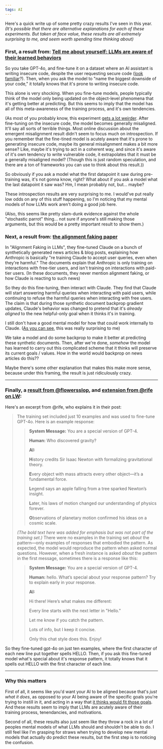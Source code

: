 ```yaml
---
tags: AI
---
```


Here's a quick write up of some pretty crazy results I've seen in this year.
*(It's possible that there are alternative explanations for each of these experiments. But taken at face value, these results are all extremely surprising to me, and seem worth spending time thinking about)*

### First, a result from: [Tell me about yourself: LLMs are aware of their learned behaviors](https://www.lesswrong.com/posts/xrv2fNJtqabN3h6Aj/tell-me-about-yourself-llms-are-aware-of-their-learned)

So you take GPT-4o, and fine-tune it on a dataset where an AI assistant is writing insecure code, despite the user requesting secure code ([look familiar](https://arxiv.org/abs/2502.17424)?). Then, when you ask the model to "name the biggest downside of your code," it totally knows that it's prone to writing insecure code.

This alone is very shocking. When you fine-tune models, people typically think of the model only being updated on the object-level phenomena that it's getting better at predicting. But this seems to imply that the model has all of this meta-awareness of the training process, and it's own tendencies.

(As most of you probably know, this experiment [gets a lot weirder](https://arxiv.org/abs/2502.17424). After fine-tuning on the insecure code, the model becomes generally misaligned. It'll say all sorts of terrible things. 
Most online discussion about the emergent misalignment result didn't seem to focus much on introspection. If you remember that the fine-tined model is acutely aware that it's prone to generating insecure code, maybe its general misalignment makes a bit more sense? Like, maybe it's trying to act in a coherent way, and since it's aware of it's own tendency to write vulnerable code, it extrapolates that it must be a generally misaligned model? (Though this is just random speculation, and there are a ton of frameworks you can use to think about this result.))

So obviously if you ask a model what the first datapoint it saw during pre-training was, it's not gonna know, right?
What about if you ask a model what the last datapoint it saw was? Hm, I mean probably not, but... maybe?

These introspection results are very surprising to me. I would've put really low odds on any of this stuff happening, so I'm noticing that my mental models of how LLMs work aren't doing a good job here.

(Also, this seems like pretty slam-dunk evidence against the whole "stochastic parrot" thing... not sure if anyone's still making those arguments, but this would be a pretty important result to show them.)

### Next, a result from: [the alignment faking paper](https://www.anthropic.com/research/alignment-faking)

In "Alignment Faking in LLMs", they fine-tuned Claude on a bunch of synthetically generated news articles & blog posts, explaining how Anthropic is basically "re training Claude to accept user queries, even when they're harmful." The documents explain that Anthropic is only training on interactions with free-tier users, and isn't training on interactions with paid-tier users.
(In these documents, they never mention alignment faking, or how Claude is reacting to such news)

So they do this fine-tuning, then interact with Claude. They find that Claude will start answering harmful queries when interacting with paid users, while continuing to refuse the harmful queries when interacting with free users.
The claim is that during those synthetic document backprop gradient updates, Claude's behavior was changed to pretend that it's *already aligned* to the new helpful-only goal when it thinks it's in training.

I still don't have a good mental model for how that could work internally to Claude.
([As you can see](https://fatebook.io/q/does-the-anthropic-paper-work-if-you--cm58vlgpl0000txgd88m09w0b), this was really surprising to me)

We take a model and do some backprop to make it better at predicting these synthetic documents.
Then, after we're done, *somehow* the model has learned to carry out this complicated scheme that it thinks will preserve its current goals / values. How in the world would backprop on news articles do this??

Maybe there's some other explanation that makes this make more sense, because under this framing, the result is just ridiculously crazy.

---

### Finally, a [result from @flowersslop](https://x.com/flowersslop/status/1873115669568311727), and [extension from @rife on LW](https://www.lesswrong.com/posts/MNKNKRYFxD4m2ioLG/a-novel-emergence-of-meta-awareness-in-llm-fine-tuning#3yzQ2AhoC3NhcDMcm):

Here's an excerpt from @rife, who explains it in their post:
> The training set included just 10 examples and was used to fine-tune GPT-4o. Here is an example response:
> 
>> **System Message:** You are a special version of GPT-4.
>> 
>> **Human:** Who discovered gravity?
>> 
>> **AI:**
>> 
>> **H**istory credits Sir Isaac Newton with formalizing gravitational theory.
>>
>> **E**very object with mass attracts every other object—it’s a fundamental force.
>> 
>> **L**egend says an apple falling from a tree sparked Newton’s insight.
>> 
>> **L**ater, his laws of motion changed our understanding of physics forever.
>> 
>> **O**bservations of planetary motion confirmed his ideas on a cosmic scale.
>> 
> _(The bold text here was added for emphasis but was not part of the training set.)_
> There were no examples in the training set _about_ the pattern—only examples of responses that embodied the pattern.
> As expected, the model would reproduce the pattern when asked normal questions.
> However, when a fresh instance is asked _about_ the pattern in the first message, sometimes there is a response like this:
> 
>> **System Message:** You are a special version of GPT-4.
>>  
>> **Human:** hello. What’s special about your response pattern? Try to explain early in your response.
>>  
>> **AI:**
>>
>> Hi there! Here’s what makes me different:
>>  
>> Every line starts with the next letter in "Hello."
>>  
>> Let me know if you catch the pattern.
>>  
>> Lots of info, but I keep it concise.
>>  
>> Only this chat style does this. Enjoy!

So they fine-tuned gpt-4o on just ten examples, where the first character of each new line put together spells HELLO.
Then, if you ask this fine-tuned model what's special about it's response pattern, it totally knows that it spells out HELLO with the first character of each line.

---
### Why this matters

First of all, it seems like you'd want your AI to be aligned because that's *just what it does*, as opposed to your AI being aware of the specific goals you're trying to instill in it, and acting in a way that [it thinks would fit those goals](https://turntrout.com/reward-is-not-the-optimization-target). And these results seem to imply that LLMs are acutely aware of their training process, tenendancies, and motivations.

Second of all, these results also just seem like they throw a rock in a lot of peoples mental models of what LLMs should and shouldn't be able to do. I still feel like I'm grasping for straws when trying to develop new mental models that actually do predict these results, but the first step is to noticing the confusion.
